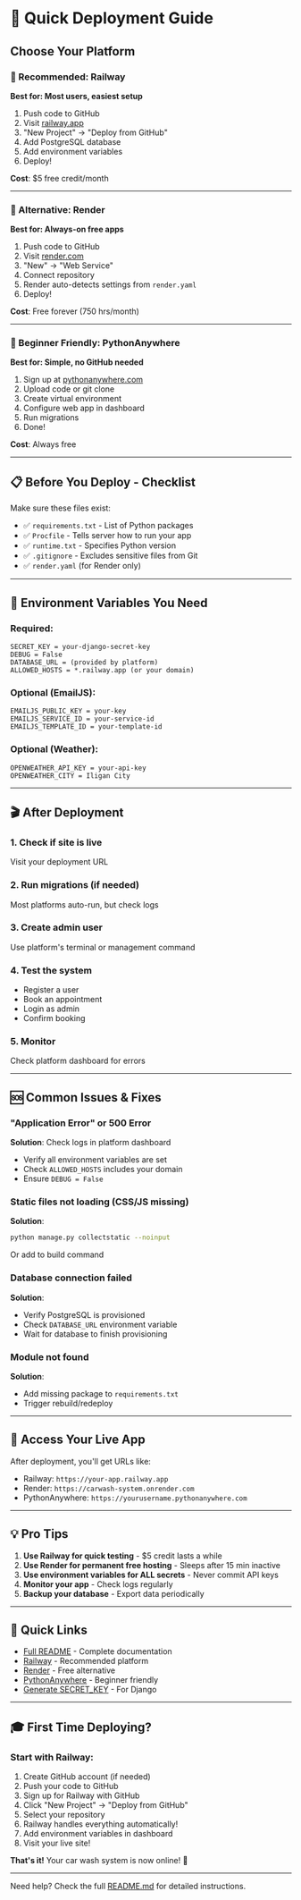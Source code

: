 # 🚀 Quick Deployment Guide

## Choose Your Platform

### 🎯 Recommended: Railway
**Best for: Most users, easiest setup**

1. Push code to GitHub
2. Visit [railway.app](https://railway.app)
3. "New Project" → "Deploy from GitHub"
4. Add PostgreSQL database
5. Add environment variables
6. Deploy!

**Cost**: $5 free credit/month

---

### 🎨 Alternative: Render
**Best for: Always-on free apps**

1. Push code to GitHub
2. Visit [render.com](https://render.com)
3. "New" → "Web Service"
4. Connect repository
5. Render auto-detects settings from `render.yaml`
6. Deploy!

**Cost**: Free forever (750 hrs/month)

---

### 🐍 Beginner Friendly: PythonAnywhere
**Best for: Simple, no GitHub needed**

1. Sign up at [pythonanywhere.com](https://www.pythonanywhere.com)
2. Upload code or git clone
3. Create virtual environment
4. Configure web app in dashboard
5. Run migrations
6. Done!

**Cost**: Always free

---

## 📋 Before You Deploy - Checklist

Make sure these files exist:

- ✅ `requirements.txt` - List of Python packages
- ✅ `Procfile` - Tells server how to run your app
- ✅ `runtime.txt` - Specifies Python version  
- ✅ `.gitignore` - Excludes sensitive files from Git
- ✅ `render.yaml` (for Render only)

---

## 🔐 Environment Variables You Need

### Required:
```
SECRET_KEY = your-django-secret-key
DEBUG = False
DATABASE_URL = (provided by platform)
ALLOWED_HOSTS = *.railway.app (or your domain)
```

### Optional (EmailJS):
```
EMAILJS_PUBLIC_KEY = your-key
EMAILJS_SERVICE_ID = your-service-id
EMAILJS_TEMPLATE_ID = your-template-id
```

### Optional (Weather):
```
OPENWEATHER_API_KEY = your-api-key
OPENWEATHER_CITY = Iligan City
```

---

## 🎬 After Deployment

### 1. Check if site is live
Visit your deployment URL

### 2. Run migrations (if needed)
Most platforms auto-run, but check logs

### 3. Create admin user
Use platform's terminal or management command

### 4. Test the system
- Register a user
- Book an appointment
- Login as admin
- Confirm booking

### 5. Monitor
Check platform dashboard for errors

---

## 🆘 Common Issues & Fixes

### "Application Error" or 500 Error
**Solution**: Check logs in platform dashboard
- Verify all environment variables are set
- Check `ALLOWED_HOSTS` includes your domain
- Ensure `DEBUG = False`

### Static files not loading (CSS/JS missing)
**Solution**:
```bash
python manage.py collectstatic --noinput
```
Or add to build command

### Database connection failed
**Solution**:
- Verify PostgreSQL is provisioned
- Check `DATABASE_URL` environment variable
- Wait for database to finish provisioning

### Module not found
**Solution**:
- Add missing package to `requirements.txt`
- Trigger rebuild/redeploy

---

## 📱 Access Your Live App

After deployment, you'll get URLs like:

- Railway: `https://your-app.railway.app`
- Render: `https://carwash-system.onrender.com`
- PythonAnywhere: `https://yourusername.pythonanywhere.com`

---

## 💡 Pro Tips

1. **Use Railway for quick testing** - $5 credit lasts a while
2. **Use Render for permanent free hosting** - Sleeps after 15 min inactive
3. **Use environment variables for ALL secrets** - Never commit API keys
4. **Monitor your app** - Check logs regularly
5. **Backup your database** - Export data periodically

---

## 🔗 Quick Links

- [Full README](./README.md) - Complete documentation
- [Railway](https://railway.app) - Recommended platform
- [Render](https://render.com) - Free alternative
- [PythonAnywhere](https://www.pythonanywhere.com) - Beginner friendly
- [Generate SECRET_KEY](https://djecrety.ir/) - For Django

---

## 🎓 First Time Deploying?

### Start with Railway:

1. Create GitHub account (if needed)
2. Push your code to GitHub
3. Sign up for Railway with GitHub
4. Click "New Project" → "Deploy from GitHub"
5. Select your repository
6. Railway handles everything automatically!
7. Add environment variables in dashboard
8. Visit your live site!

**That's it!** Your car wash system is now online! 🎉

---

Need help? Check the full [README.md](./README.md) for detailed instructions.
